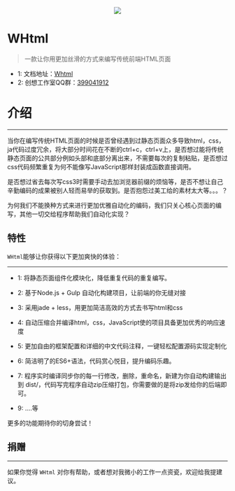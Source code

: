<p align="center"><img src="docs/_media/img/gen.svg"/></p>

# WHtml

> 一款让你用更加丝滑的方式来编写传统前端HTML页面

- 1: 文档地址：[Whtml](https://helpcode.github.io/Whtml/#/)
- 2: 创想工作室QQ群：[399041912](http://shang.qq.com/wpa/qunwpa?idkey=6311ead3dd326b975b76cb90590535973515776cf83d0854c0dc7b4a5c9cebfb)

# 介绍

---

当你在编写传统HTML页面的时候是否曾经遇到过静态页面众多导致html，css，ja代码过度冗余，将大部分时间花在不断的ctrl+c，ctrl+v上，是否想过能将传统静态页面的公共部分例如头部和底部分离出来，不需要每次的复制粘贴，是否想过css代码频繁重复为何不能像写JavaScript那样封装成函数直接调用。

是否想过省去每次写css3时需要手动去加浏览器前缀的烦恼等，是否不想让自己辛勤编码的成果被别人轻而易举的获取到。是否抱怨过美工给的素材太大等。。。？


为何我们不能换种方式来进行更加优雅自动化的编码，我们只关心核心页面的编写，其他一切交给程序帮助我们自动化实现？


## 特性

`WHtml`能够让你获得以下更加爽快的体验：

---

- 1: 将静态页面组件化模块化，降低重复代码的重复编写。

- 2: 基于Node.js + Gulp 自动化构建项目，让前端的你无缝对接

- 3: 采用jade + less，用更加简洁高效的方式去书写html和css

- 4: 自动压缩合并编译html，css，JavaScript使的项目具备更加优秀的响应速度

- 5: 更加自由的框架配置和详细的中文代码注释，一键轻松配置源码实现定制化

- 6: 简洁明了的ES6+语法，代码赏心悦目，提升编码乐趣。

- 7: 程序实时编译同步你的每一行修改，删除，重命名，新建为你自动构建输出到 dist/，代码写完程序自动zip压缩打包，你需要做的是将zip发给你的后端即可。

- 9: ....等

更多的功能期待你的切身尝试！


## 捐赠

---

如果你觉得 `WHtml` 对你有帮助，或者想对我微小的工作一点资瓷，欢迎给我提建议。